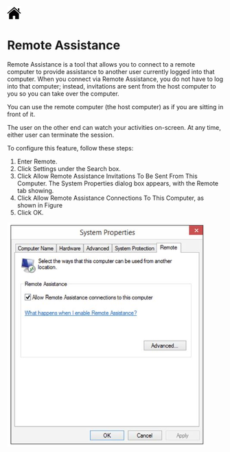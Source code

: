 [![Home](/img/home.jpg)](1.8_OS_win_windows_network.md)

# Remote Assistance

Remote Assistance is a tool that allows you to connect to a remote computer to provide
assistance to another user currently logged into that computer. 
When you connect via
Remote Assistance, you do not have to log into that computer; instead, invitations are sent
from the host computer to you so you can take over the computer. 

You can use the remote
computer (the host computer) as if you are sitting in front of it. 

The user on the other end
can watch your activities on-screen. At any time, either user can terminate the session. 

To configure this feature, follow these steps:

1. Enter Remote.
2. Click Settings under the Search box.
3. Click Allow Remote Assistance Invitations To Be Sent From This Computer. The System Properties dialog box appears, with the Remote tab showing.
4. Click Allow Remote Assistance Connections To This Computer, as shown in Figure
5. Click OK.

![Net](/img/f1.8_WN_ra1.jpg)


